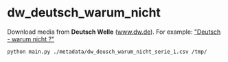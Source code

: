 # dw_deutsch_warum_nicht

Download media from **Deutsch Welle** (www.dw.de). For example:
["Deutsch - warum nicht
?"](http://www.dw.de/learn-german/deutsch-warum-nicht/s-2548)

    python main.py ./metadata/dw_deusch_warum_nicht_serie_1.csv /tmp/
